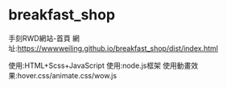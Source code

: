 # breakfast_shop
手刻RWD網站-首頁
網址:https://wwwweiling.github.io/breakfast_shop/dist/index.html

使用:HTML+Scss+JavaScript
使用:node.js框架
使用動畫效果:hover.css/animate.css/wow.js

